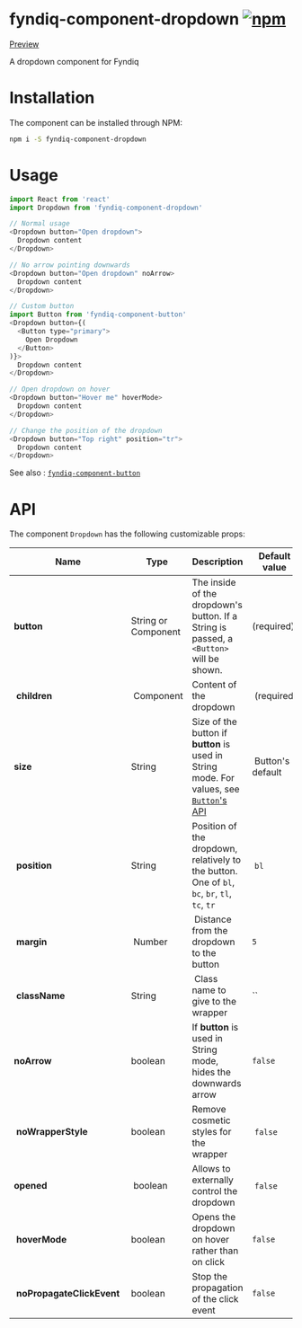 # fyndiq-component-dropdown [![npm](https://img.shields.io/npm/v/fyndiq-component-dropdown.svg?maxAge=3600)](https://www.npmjs.com/package/fyndiq-component-dropdown)

[Preview](http://developers.fyndiq.com/fyndiq-ui/?selectedKind=Dropdown&selectedStory=default)

A dropdown component for Fyndiq

# Installation

The component can be installed through NPM:

``` bash
npm i -S fyndiq-component-dropdown
```

# Usage

``` js
import React from 'react'
import Dropdown from 'fyndiq-component-dropdown'

// Normal usage
<Dropdown button="Open dropdown">
  Dropdown content
</Dropdown>

// No arrow pointing downwards
<Dropdown button="Open dropdown" noArrow>
  Dropdown content
</Dropdown>

// Custom button
import Button from 'fyndiq-component-button'
<Dropdown button={(
  <Button type="primary">
    Open Dropdown
  </Button>
)}>
  Dropdown content
</Dropdown>

// Open dropdown on hover
<Dropdown button="Hover me" hoverMode>
  Dropdown content
</Dropdown>

// Change the position of the dropdown
<Dropdown button="Top right" position="tr">
  Dropdown content
</Dropdown>
```

See also : [`fyndiq-component-button`](/fyndiq/labday-fyndiq-ui/tree/master/packages/fyndiq-component-button)

# API

The component `Dropdown` has the following customizable props:

| Name | Type | Description | Default value |
|---|---|---|---|
| **button** | String or Component | The inside of the dropdown's button. If a String is passed, a `<Button>` will be shown. | (required) |
| **children** | Component | Content of the dropdown | (required) |
| **size** | String | Size of the button if **button** is used in String mode. For values, see [`Button`'s API](../fyndiq-component-button#API) | Button's default |
| **position** | String | Position of the dropdown, relatively to the button. One of `bl`, `bc`, `br`, `tl`, `tc`, `tr` | `bl` |
| **margin** | Number | Distance from the dropdown to the button | `5` |
| **className** | String | Class name to give to the wrapper | `` |
| **noArrow** | boolean | If **button** is used in String mode, hides the downwards arrow | `false` |
| **noWrapperStyle** | boolean | Remove cosmetic styles for the wrapper | `false` |
| **opened** | boolean | Allows to externally control the dropdown | `false` |
| **hoverMode** | boolean | Opens the dropdown on hover rather than on click | `false` |
| **noPropagateClickEvent** | boolean | Stop the propagation of the click event | `false` |
